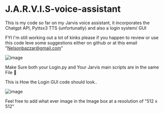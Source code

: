# J.A.R.V.I.S-voice-assistant
This is my code so far on my Jarvis voice assistant, it incorporates the Chatgpt API, Pyttsx3 TTS (unfortunatly) and also a login system/ GUI 

FYI I'm still working out a lot of kinks please if you happen to review or use this code leve some suggestions either on github or at this email "Nelsonbazzar@gmail.com"

![image](https://github.com/offEVO/J.A.R.V.I.S-voice-assistant/assets/140699812/22cbb022-eeca-45e1-92e7-7088d6b0b29e)

Make Sure both your Login.py and Your Jarvis main scripts are in the same File 📂

This is How the Login GUI code should look.. 

![image](https://github.com/offEVO/J.A.R.V.I.S-voice-assistant/assets/140699812/bb60f315-a03b-4faf-87a1-ac5b85b1e54d)

Feel free to add what ever image in the Image box at a resolution of "512 x 512"

